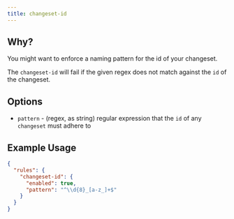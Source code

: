 ```yaml
---
title: changeset-id
---
```


## Why?

You might want to enforce a naming pattern for the id of your changeset.

The `changeset-id` will fail if the given regex does not match against the `id` of the changeset.

## Options

- `pattern` - (regex, as string) regular expression that the `id` of any `changeset` must adhere to

## Example Usage

```json
{
  "rules": {
    "changeset-id": {
      "enabled": true,
      "pattern": "^\\d{8}_[a-z_]+$"
    }
  }
}
```
